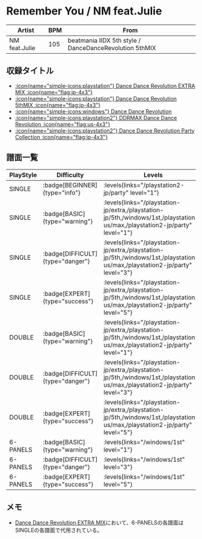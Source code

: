 # Remember You / NM feat.Julie

|Artist|BPM|From|
|------|---|----|
|NM feat.Julie|105|beatmania IIDX 5th style / DanceDanceRevolution 5thMIX|

## 収録タイトル

- [:icon{name="simple-icons:playstation"} Dance Dance Revolution EXTRA MIX :icon{name="flag:jp-4x3"}](/playstation-jp/extra)
- [:icon{name="simple-icons:playstation"} Dance Dance Revolution 5thMIX :icon{name="flag:jp-4x3"}](/playstation-jp/5th)
- [:icon{name="simple-icons:windows"} Dance Dance Revolution](/windows/1st)
- [:icon{name="simple-icons:playstation2"} DDRMAX Dance Dance Revolution :icon{name="flag:us-4x3"}](/playstation2-us/max)
- [:icon{name="simple-icons:playstation2"} Dance Dance Revolution Party Collection :icon{name="flag:jp-4x3"}](/playstation2-jp/party)

## 譜面一覧

|PlayStyle|Difficulty|Levels|Notes|Movie|
|---------|----------|------|-----|-----|
|SINGLE| :badge[BEGINNER]{type="info"}| :levels{links="/playstation2-jp/party" level="1"}|41/0||
|SINGLE| :badge[BASIC]{type="warning"}| :levels{links="/playstation-jp/extra,/playstation-jp/5th,/windows/1st,/playstation2-us/max,/playstation2-jp/party" level="1"}|41/0||
|SINGLE| :badge[DIFFICULT]{type="danger"}| :levels{links="/playstation-jp/extra,/playstation-jp/5th,/windows/1st,/playstation2-us/max,/playstation2-jp/party" level="3"}|130/0||
|SINGLE| :badge[EXPERT]{type="success"}| :levels{links="/playstation-jp/extra,/playstation-jp/5th,/windows/1st,/playstation2-us/max,/playstation2-jp/party" level="5"}|197/0||
|DOUBLE| :badge[BASIC]{type="warning"}| :levels{links="/playstation-jp/extra,/playstation-jp/5th,/windows/1st,/playstation2-us/max,/playstation2-jp/party" level="1"}|47/0||
|DOUBLE| :badge[DIFFICULT]{type="danger"}| :levels{links="/playstation-jp/extra,/playstation-jp/5th,/windows/1st,/playstation2-us/max,/playstation2-jp/party" level="3"}|135/0||
|DOUBLE| :badge[EXPERT]{type="success"}| :levels{links="/playstation-jp/extra,/playstation-jp/5th,/windows/1st,/playstation2-us/max,/playstation2-jp/party" level="5"}|198/0||
|6-PANELS| :badge[BASIC]{type="warning"}| :levels{links="/windows/1st" level="1"}|47/0||
|6-PANELS| :badge[DIFFICULT]{type="danger"}| :levels{links="/windows/1st" level="3"}|130/0||
|6-PANELS| :badge[EXPERT]{type="success"}| :levels{links="/windows/1st" level="5"}|197/0||

## メモ

- [Dance Dance Revolution EXTRA MIX](/playstation-jp/extra)において、6-PANELSの各譜面はSINGLEの各譜面で代用されている。
